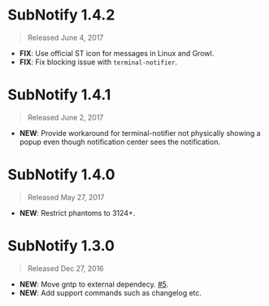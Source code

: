 # SubNotify 1.4.2

> Released June 4, 2017

- **FIX**: Use official ST icon for messages in Linux and Growl.
- **FIX**: Fix blocking issue with `terminal-notifier`.

# SubNotify 1.4.1

> Released June 2, 2017

- **NEW**: Provide workaround for terminal-notifier not physically showing a popup even though notification center
sees the notification.

# SubNotify 1.4.0

> Released May 27, 2017

- **NEW**: Restrict phantoms to 3124+.

# SubNotify 1.3.0

> Released Dec 27, 2016

- **NEW**: Move gntp to external dependecy. [#5](https://github.com/facelessuser/SubNotify/issues/5).
- **NEW**: Add support commands such as changelog etc.
